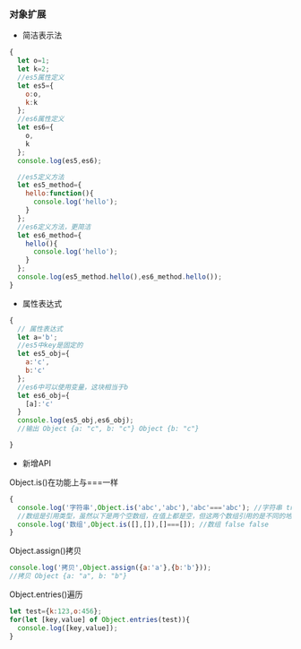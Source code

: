 ### 对象扩展
* 简洁表示法
```javascript
{
  let o=1;
  let k=2;
  //es5属性定义
  let es5={
    o:o,
    k:k
  };
  //es6属性定义
  let es6={
    o,
    k
  };
  console.log(es5,es6);

  //es5定义方法
  let es5_method={
    hello:function(){
      console.log('hello');
    }
  };
  //es6定义方法，更简洁
  let es6_method={
    hello(){
      console.log('hello');
    }
  };
  console.log(es5_method.hello(),es6_method.hello());
}
```
* 属性表达式
```javascript
{
  // 属性表达式
  let a='b';
  //es5中key是固定的
  let es5_obj={
    a:'c',
    b:'c'
  };
  //es6中可以使用变量，这块相当于b
  let es6_obj={
    [a]:'c'
  }
  console.log(es5_obj,es6_obj);
  //输出 Object {a: "c", b: "c"} Object {b: "c"}

}
```
* 新增API

Object.is()在功能上与===一样
```javascript
{
  console.log('字符串',Object.is('abc','abc'),'abc'==='abc'); //字符串 true true
  //数组是引用类型，虽然以下是两个空数组，在值上都是空，但这两个数组引用的是不同的地址，因此在严格意义上来讲，他两个不是完全相等的
  console.log('数组',Object.is([],[]),[]===[]); //数组 false false
}
```
Object.assign()拷贝
```javascript
console.log('拷贝',Object.assign({a:'a'},{b:'b'}));
//拷贝 Object {a: "a", b: "b"}
```
Object.entries()遍历
```javascript
let test={k:123,o:456};
for(let [key,value] of Object.entries(test)){
  console.log([key,value]);
}
```
